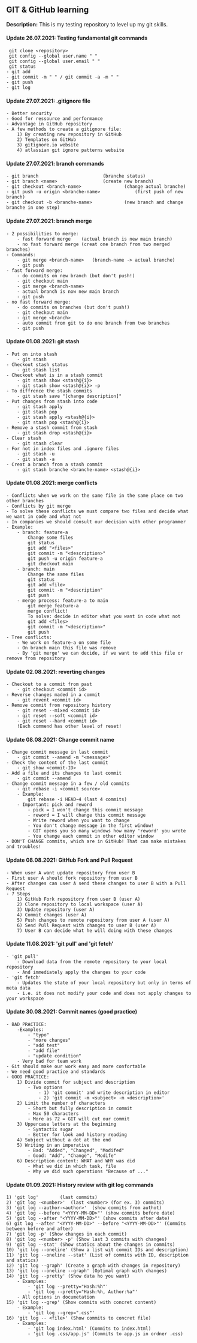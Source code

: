 <h2> GIT & GitHub learning </h2>

**Description:**
This is my testing repository to level up my git skills.

<h4>Update 26.07.2021: Testing fundamental git commands</h4>

	 git clone <repository>
	 git config --global user.name " "
	 git config --global user.email " "
	 git status
	- git add 
	- git commit -m " " / git commit -a -m " " 
	- git push
	- git log
	
	
<h4>Update 27.07.2021: .gitignore file </h4>

	- Better security
	- Good for ressource and performance
	- Advantage in GitHub repository
	- A few methods to create a gitignore file:
		1) By creating new repository in GitHub
		2) Templates on GitHub
		3) gitignore.io website
		4) atlassian git ignore patterns website
		

<h4>Update 27.07.2021: branch commands </h4>
	
	- git branch						(branche status)	
	- git branch <name>					(create new branch)
	- git checkout <branch-name>				(change actual branche)
	- git push -u origin <branche-name> 			(first push of new branch)
	- git checkout -b <branche-name>			(new branch and change branche in one step)
	
	
<h4>Update 27.07.2021: branch merge </h4>

	- 2 possibilities to merge:
		- fast forward merge	(actual branch is new main branch)
		- no fast forward merge	(creat one branch from two merged branches)
	- Commands:
		- git merge <branch-name>	(branch-name -> actual branche)
		- git push 					
	- fast forward merge:
		- do commits on new branch (but don't push!)
		- git checkout main
		- git merge <branch-name>
		- actual branch is now new main branch
		- git push
	- no fast forward merge:
		- do commits on branches (but don't push!)
		- git checkout main
		- git merge <branch>
		- auto commit from git to do one branch from two branches
		- git push
	
<h4>Update 01.08.2021: git stash </h4>
	
	- Put on into stash 
		- git stash
	- Checkout stash status
		- git stash list
	- Checkout what is in a stash commit
		- git stash show <stash@{i}>
		- git stash show <stash@{i}> -p
	- To diffrence the stash commits
		- git stash save "[change description]"
	- Put changes from stash into code
		- git stash apply
		- git stash pop
		- git stash apply <stash@{i}>
		- git stash pop <stash@{i}>
	- Remove a stash commit from stash
		- git stash drop <stash@{i}>
	- Clear stash
		- git stash clear
	- For not in index files and .ignore files
		- git stash -u
		- git stash -a
	- Creat a branch from a stash commit
		- git stash branche <branche-name> <stash@{i}>
		

<h4>Update 01.08.2021: merge conflicts </h4>

	- Conflicts when we work on the same file in the same place on two other branches
	- Conflicts by git merge
	- To solve these conflicts we must compare two files and decide what we want in code and what not
	- In companies we should consult our decision with other programmer
	- Example:
		- branch: feature-a
			Change some files
			git status
			git add "<files>"
			git commit -m "<description>"
			git push -u origin feature-a
			git checkout main
		- branch: main
			Change the same files
			git status
			git add <file>
			git commit -m "<description"
			git push
		- merge process: feature-a to main
			git merge feature-a
			merge conflict!
			To solve: decide in editor what you want in code what not
			git add <files>
			git commit -m "<description>"
			git push
	- Tree conflicts: 
		- We work on feature-a on some file
		- On branch main this file was remove
		- By 'git merge' we can decide, if we want to add this file or remove from repository
		
<h4>Update 02.08.2021: reverting changes </h4>
	
	- Checkout to a commit from past
		- git checkout <commit id>
	- Reverse changes maded in a commit
		- git revent <commit id>
	- Remove commit from repository history
		- git reset --mixed <commit id>
		- git reset --soft <commit id>
		- git reset --hard <commit id>
		!Each commend has other level of reset!
		
<h4>Update 08.08.2021: Change commit name </h4>

	- Change commit message in last commit
		- git commit --amend -m "<message>"
	- Check the content of the last commit
		- git show <commit-ID>
	- Add a file and its changes to last commit
		- git commit --amend
	- Change commit message in a few / old commits
		- git rebase -i <commit source>
		- Example: 
			git rebase -i HEAD~4 (last 4 commits)
		- Important: pick and reword
			- pick = I won't change this commit message
			- reword = I will change this commit message
			- Write reword when you want to change
			- You don't change message in the first window!
			- GIT opens you so many windows how many 'reword' you wrote
			- You change each commit in other editor window
	- DON'T CHANGE commits, which are in GitHub! That can make mistakes and troubles!
	
<h4>Update 08.08.2021: GitHub Fork and Pull Request</h4>

	- When user A want update repository from user B
	- First user A should fork repository from user B
	- After changes can user A send these changes to user B with a Pull Request
	- 7 Steps
		1) GitHub Fork repository from user B (user A)
		2) Clone repository to local workspace (user A)
		3) Update repository (user A)
		4) Commit changes (user A)
		5) Push changes to remote repository from user A (user A)
		6) Send Pull Request with changes to user B (user A)
		7) User B can decide what he will doing with these changes
		
<h4> Update 11.08.2021: 'git pull' and 'git fetch'</h4>
	
	- 'git pull'
		- Download data from the remote repository to your local repository 
		- And immediately apply the changes to your code
	- 'git fetch'
		- Updates the state of your local repository but only in terms of meta data
		- i.e. it does not modify your code and does not apply changes to your workspace

<h4> Update 30.08.2021: Commit names (good practice)</h4>

	- BAD PRACTICE:
		-Examples:
			- "typo"
			- "more changes"
			- "add test"
			- "add file"
			- "update condition"
		- Very bad for team work 
	- Git should make our work easy and more confortable
	- We need good practice and standards 
	- GOOD PRACTICE:
		1) Divide commit for subject and description
			- Two options
				- 1) 'git commit' and write description in editor
				- 2) 'git commit -m <subject> -m <description>'
		2) Limit the number of characters
			- Short but fully description in commit
			- Max 50 characters
			- More as 72 = GIT will cut our commit
		3) Uppercase letters at the beginning
			- Syntactix sugar
			- Better for look and history reading
		4) Subject without a dot at the end
		5) Writing in an imperative
			- Bad: "Added", "Changed", "Modifed"
			- Good: "Add", "Change", "Modife"
		6) Description content: WHAT and WHY was did
			- What we did in which task, file
			- Why we did such operations "Because of ..."
			
<h4> Update 01.09.2021: History review with git log commands</h4>

	1) 'git log'		(last commits)
	2) 'git log -<number>' 	(last <number> (for ex. 3) commits)
	3) 'git log --author-<author>'	(show commits from authot)
	4) 'git log --before "<YYYY-MM-DD>"' (show commits before date)
	5) 'git log --after "<YYYY-MM-DD>"' (show commits after date)
	6) git log --after "<YYYY-MM-DD>" --before "<YYYY-MM-DD>"' (Commits between before and after)
	7) 'git log -p' (Show changes in each commit)
	8) 'git log -<number> -p' (Show last 3 commits with changes)
	9) 'git log --stat' (Show statics about the changes in commits)
	10) 'git log --oneline' (Show a list wit commit IDs and description)
	11) 'git log --oneline --stat' (List of commits with ID, description and statics)
	12) 'git log --graph' (Create a graph with changes in repository)
	13) 'git log --oneline --graph' (Optimal graph with changes)
	14) 'git log --pretty' (Show data ho you want)
		- Examples:
			- 'git log --pretty="Hash:%h"'
			- 'git log --pretty="Hash:%h, Author:%a"'
		- All options in documetation
	15) 'git log --grep' (Show commits with concret content)
		- Example:
			- 'git log --grep=".css"'
	16) 'git log -- <file>' (Show commits to concret file)
		- Examples:
			- 'git log index.html' (Commits to index.html)
			- 'git log .css/app.js' (Commits to app.js in ordner .css)
			
			
		
			



